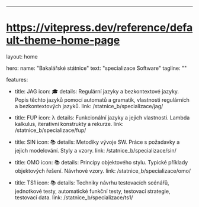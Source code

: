 ---
# https://vitepress.dev/reference/default-theme-home-page
layout: home

hero:
  name: "Bakalářské státnice"
  text: "specializace Software"
  tagline: ""

features:
  - title: JAG
    icon: 🎓
    details: Regulární jazyky a bezkontextové jazyky. Popis těchto jazyků pomocí automatů a gramatik, vlastnosti regulárních a bezkontextových jazyků.
    link: /statnice_b/specializace/jag/

  - title: FUP
    icon: λ
    details: Funkcionální jazyky a jejich vlastnosti. Lambda kalkulus, iterativní konstrukty a rekurze.
    link: /statnice_b/specializace/fup/

  - title: SIN 
    icon: 📚
    details: Metodiky vývoje SW. Práce s požadavky a jejich modelování. Styly a vzory.
    link: /statnice_b/specializace/sin/

  - title: OMO
    icon: 📚
    details: Principy objektového stylu. Typické příklady objektových řešení. Návrhové vzory.
    link: /statnice_b/specializace/omo/

  - title: TS1
    icon: 📚
    details: Techniky návrhu testovacích scénářů, jednotkové testy, automatické funkční testy, testovací strategie, testovací data.
    link: /statnice_b/specializace/ts1/